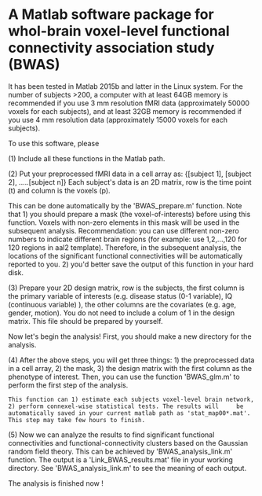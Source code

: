 # A Matlab software package for whol-brain voxel-level functional connectivity association study (BWAS)

It has been tested in Matlab 2015b and latter in the Linux system. For the number of subjects >200, a computer with at least 64GB memory is recommended if you use 3 mm resolution fMRI data (approximately 50000 voxels for each subjects), and at least 32GB memory is recommended if you use 4 mm resolution data (approximately 15000 voxels for each subjects).

To use this software, please

(1) Include all these functions in the Matlab path.

(2) Put your preprocessed fMRI data in a cell array as:
      {[subject 1], [subject 2], .....[subject n]}
    Each subject's data is an 2D matrix, row is the time point (t) and column is the voxels (p).

  This can be done automatically by the 'BWAS_prepare.m' function. Note that 1) you should prepare a mask (the voxel-of-interests)         before using this function. Voxels with non-zero elements in this mask will be used in the subsequent analysis. Recommendation: you     can use different non-zero numbers to indicate different brain regions (for example: use 1,2,...,120 for 120 regions in aal2 
  template). Therefore, in the subsequent analysis, the locations of the significant functional connectivities will be automatically       reported to you.
  2) you'd better save the output of this function in your hard disk.


(3) Prepare your 2D design matrix, row is the subjects, the first column is the primary variable of interests (e.g. disease status (0-1     variable), IQ (continuous variable) ), the other columns are the covariates (e.g. age, gender, motion). You do not need to include a     colum of 1 in the design matrix.
    This file should be prepared by yourself.

Now let's begin the analysis! First, you should make a new directory for the analysis.

(4) After the above steps, you will get three things: 1) the preprocessed data in a cell array, 2) the mask, 3) the design matrix with       the first column as the phenotype of interest. Then, you can use the function 'BWAS_glm.m'  to perform the first step of the             analysis. 

    This function can 1) estimate each subjects voxel-level brain network, 2) perform connexel-wise statistical tests. The results will     be automatically saved in your current matlab path as 'stat_map00*.mat'. This step may take few hours to finish.

(5) Now we can analyze the results to find significant functional connectivities and functional-connectivity clusters based on the           Gaussian random field theory. This can be achieved by 'BWAS_analysis_link.m' function. The output is a 'Link_BWAS_results.mat' file     in your working directory. See 'BWAS_analysis_link.m' to see the meaning of each output.

The analysis is finished now !



